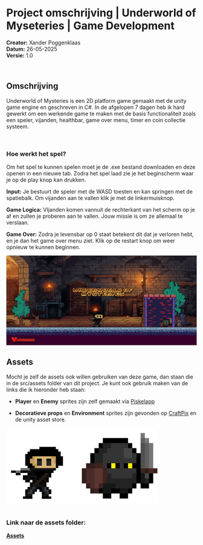 # Project omschrijving | Underworld of Myseteries | Game Development

**Creator:** Xander Poggenklaas <br>
**Datum:** 26-05-2025 <br>
**Versie:** 1.0 <br>

<br>

## **Omschrijving**

Underworld of Mysteries is een 2D platform game gemaakt met de unity game engine en geschreven in C#.
In de afgelopen 7 dagen heb ik hard gewerkt om een werkende game te maken met de basis functionaliteit zoals een speler, vijanden, healthbar, game over menu, timer en coin collectie systeem.

<br>

### **Hoe werkt het spel?**

Om het spel te kunnen spelen moet je de .exe bestand downloaden en deze openen in een nieuwe tab.
Zodra het spel laad zie je het beginscherm waar je op de play knop kan drukken.

**Input:** Je bestuurt de speler met de WASD toesten en kan springen met de spatiebalk. Om vijanden aan te vallen klik je met de linkermuisknop.

**Game Logica:** VIjanden komen vannuit de rechterkant van het scherm op je af en zullen je proberen aan te vallen. Jouw missie is om ze allemaal te verslaan.

**Game Over:** Zodra je levensbar op 0 staat betekent dit dat je verloren hebt, en je dan het game over menu ziet. Klik op de restart knop om weer opnieuw te kunnen beginnen.


<img src="https://github.com/Xander172006/Underworld-of-Unknown/blob/main/docs/Images/Underworld%20of%20Mysteries%20Game.png" width="600px">

<br>

## **Assets**

Mocht je zelf de assets ook willen gebruiken van deze game, dan staan die in de src/assets folder van dit project.
Je kunt ook gebruik maken van de links die ik hieronder heb staan:

- **Player** en **Enemy** sprites zijn zelf gemaakt via [Piskelapp](https://www.piskelapp.com/)

- **Decoratieve props** en **Environment** sprites zijn gevonden op [CraftPix](https://craftpix.net) en de unity asset store.

<div style="display: flex; justify-content: start; width: 100%;">
  <img src="https://github.com/Xander172006/Underworld-of-Unknown/blob/main/docs/Images/Main%20Character%20(Underworld%20of%20Mysteries).png" width="200px">
  <img src="https://github.com/Xander172006/Underworld-of-Unknown/blob/main/docs/Images/NinjaEnemy%20(Underworld%20of%20Mysteries).png" alt="Ninja Enemy" width="200px">
</div>

<br>

### Link naar de assets folder: 

[**Assets**](../src/assets)
